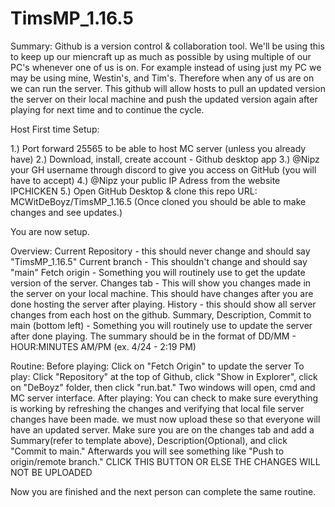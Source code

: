 # TimsMP_1.16.5

Summary:
Github is a version control & collaboration tool. We'll be using this to keep up our miencraft up as much as possible by using multiple of our PC's whenever one of us is on.
For example instead of using just my PC we may be using mine, Westin's, and Tim's. Therefore when any of us are on we can run the server. 
This github will allow hosts to pull an updated version the server on their local machine and push the updated version again after playing for next time and to continue the cycle.



Host First time Setup:

1.) Port forward 25565 to be able to host MC server (unless you already have)
2.) Download, install, create account - Github desktop app
3.) @Nipz your GH username through discord to give you access on GitHub (you will have to accept)
4.) @Nipz your public IP Adress from the website IPCHICKEN
5.) Open GitHub Desktop & clone this repo URL: MCWitDeBoyz/TimsMP_1.16.5 (Once cloned you should be able to make changes and see updates.)

You are now setup. 

Overview:
Current Repository - this should never change and should say "TimsMP_1.16.5"
Current branch - This shouldn't change and should say "main"
Fetch origin - Something you will routinely use to get the update version of the server.
Changes tab - This will show you changes made in the server on your local machine. This should have changes after you are done hosting the server after playing.
History - this should show all server changes from each host on the github.
Summary, Description, Commit to main (bottom left) - Something you will routinely use to update the server after done playing. The summary should be in the format of 
DD/MM - HOUR:MINUTES AM/PM (ex. 4/24 - 2:19 PM)

Routine:
Before playing: Click on "Fetch Origin" to update the server 
To play: Click "Repository" at the top of Github, click "Show in Explorer", click on "DeBoyz" folder, then click "run.bat." Two windows will open, cmd and MC server interface.
After playing: You can check to make sure everything is working by refreshing the changes and verifying that local file server changes have been made. 
	       we must now upload these so that everyone will have an updated server. Make sure you are on the changes tab and add a Summary(refer to template above),
               Description(Optional), and click "Commit to main." Afterwards you will see something like "Push to origin/remote branch." CLICK THIS BUTTON OR ELSE THE CHANGES WILL NOT BE UPLOADED 

Now you are finished and the next person can complete the same routine.
